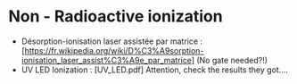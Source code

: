 # Non - Radioactive ionization 


- Désorption-ionisation laser assistée par matrice : [https://fr.wikipedia.org/wiki/D%C3%A9sorption-ionisation_laser_assist%C3%A9e_par_matrice] (No gate needed?!)
- UV LED Ionization : [UV_LED.pdf] Attention, check the results they got....
